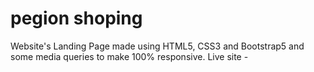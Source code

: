 # pegion shoping
 Website's Landing Page made using HTML5, CSS3 and Bootstrap5 and some media queries to make 100% responsive. Live site - 
